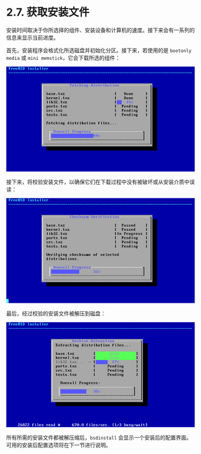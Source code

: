 # 2.7. 获取安装文件

安装时间取决于你所选择的组件、安装设备和计算机的速度。接下来会有一系列的信息来显示当前进度。

首先，安装程序会格式化所选磁盘并初始化分区。接下来，若使用的是 `bootonly media` 或 `mini memstick`，它会下载所选的组件：

![获取安装文件](.././img/assets/31.png)



接下来，将校验安装文件，以确保它们在下载过程中没有被破坏或从安装介质中误读：

![校验安装文件](.././img/assets/32.png)



最后，经过校验的安装文件被解压到磁盘：

![解压安装文件](.././img/assets/33.png)



所有所需的安装文件都被解压缩后，`bsdinstall` 会显示一个安装后的配置界面。可用的安装后配置选项将在下一节进行说明。
